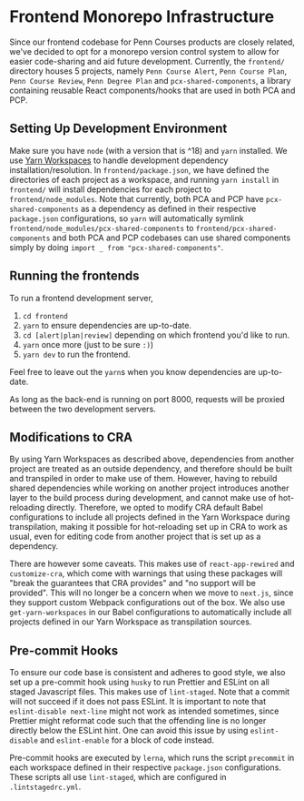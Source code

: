 # Frontend Monorepo Infrastructure

Since our frontend codebase for Penn Courses products are closely related, we've
decided to opt for a monorepo version control system to allow for easier 
code-sharing and aid future development. Currently, the `frontend/` directory 
houses 5 projects, namely `Penn Course Alert`, `Penn Course Plan`, `Penn Course Review`, 
`Penn Degree Plan` and `pcx-shared-components`, a library containing reusable React 
components/hooks that are used in both PCA and PCP. 

## Setting Up Development Environment 
Make sure you have `node` (with a version that is ^18) and `yarn` installed.
We use [Yarn Workspaces](https://classic.yarnpkg.com/en/docs/workspaces/) 
to handle development dependency installation/resolution. In 
`frontend/package.json`, we have defined the directories of each project 
as a workspace, and running `yarn install` in `frontend/` will install 
dependencies for each project to `frontend/node_modules`. Note that currently,
both PCA and PCP have `pcx-shared-components` as a dependency as defined in 
their respective `package.json` configurations, so `yarn` will automatically 
symlink `frontend/node_modules/pcx-shared-components` to `frontend/pcx-shared-components`
and both PCA and PCP codebases can use shared components simply by 
doing `import _ from "pcx-shared-components"`. 

## Running the frontends
To run a frontend development server,
1. `cd frontend`
2. `yarn` to ensure dependencies are up-to-date.
3. `cd [alert|plan|review]` depending on which frontend you'd like to run.
4. `yarn` once more (just to be sure `:)`)
5. `yarn dev` to run the frontend.

Feel free to leave out the `yarn`s when you know dependencies are up-to-date.

As long as the back-end is running on port 8000, requests will be
proxied between the two development servers.

## Modifications to CRA 
By using Yarn Workspaces as described above, dependencies from another project 
are treated as an outside dependency, and therefore should be built and transpiled
in order to make use of them. However, having to rebuild shared dependencies 
while working on another project introduces another layer to the build process
during development, and cannot make use of hot-reloading directly. Therefore, 
we opted to modify CRA default Babel configurations to include all projects 
defined in the Yarn Workspace during transpilation, making it possible for 
hot-reloading set up in CRA to work as usual, even for editing code from 
another project that is set up as a dependency. 

There are however some caveats. This makes use of `react-app-rewired`
and `customize-cra`, which come with warnings that using these 
packages will "break the guarantees that CRA provides" and 
"no support will be provided". This will no longer be 
a concern when we move to `next.js`, since they support custom Webpack
configurations out of the box. We also use `get-yarn-workspaces` 
in our Babel configurations to automatically include all projects 
defined in our Yarn Workspace as transpilation sources.

## Pre-commit Hooks
To ensure our code base is consistent and adheres to good style, 
we also set up a pre-commit hook using `husky` to run 
Prettier and ESLint on all staged Javascript files. This makes
use of `lint-staged`. Note that a commit will not succeed if 
it does not pass ESLint. It is important to note that 
`eslint-disable next-line` might not work as intended sometimes, 
since Prettier might reformat code such that the offending line
is no longer directly below the ESLint hint. One can avoid this 
issue by using `eslint-disable` and `eslint-enable` for 
a block of code instead. 

Pre-commit hooks are executed by `lerna`, which runs the 
script `precommit` in each workspace defined in their 
respective `package.json` configurations. These scripts 
all use `lint-staged`, which are configured in 
`.lintstagedrc.yml`.



